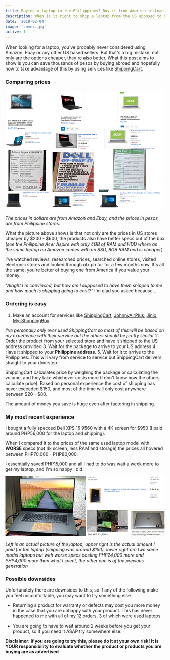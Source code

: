 ```yaml
---
title: Buying a laptop in the Philippines? Buy it from America instead!
description: When is it right to ship a laptop from the US opposed to buying locally
date: '2019-02-04'
image: 'cover.jpg'
active: 1
---
```

When looking for a laptop, you've probably never considered using Amazon, Ebay or any other US based sellers. But that's a big mistake, not only are the options cheaper, they're also better. What this post aims to show is you can save thousands of pesos by buying abroad and hopefully how to take advantage of this by using services like [ShippingCart](https://www.shippingcart.com).

### Comparing prices

![Laptop prices comparison](prices.png "Laptop prices comparison")

_The prices in dollars are from Amazon and Ebay, and the prices in pesos are from Philippine stores._ 

What the picture above shows is that not only are the prices in US stores cheaper by $200 - $600, the products also have better specs out of the box (_see the Philippine Acer Aspire with only 4GB of RAM and HDD where as the same laptop on Amazon comes with an SSD, 8GB RAM and is cheaper_)

I've watched reviews, researched prices, searched online stores, visited electronic stores and looked through olx.ph for for a few months now. It's all the same, you're better of buying one from America if you value your money.

_"Alright I'm convinced, but how am I supposed to have them shipped to me and how much is shipping going to cost?"_ I'm glad you asked because...

### Ordering is easy

1. Make an account for services like [ShippingCart](https://www.shippingcart.com), [JohnnyAirPlus](https://johnnyairplus.com/), [Jinio](https://jinio.com.ph/), [My-ShoppingBox](https://my-shoppingbox.com/). 

_I've personally only ever used ShippingCart so most of this will be based on my experience with their service but the others should be pretty similar_
2. Order the product from your selected store and have it shipped to the US address provided
3. Wait for the package to arrive to your US address
4. Have it shipped to your **Philippine address**. 
5. Wait for it to arrive to the Philippines. This will vary from service to service but ShippingCart delivers straight to your doorstep.

ShippingCart calculates price by weighing the package or calculating the volume, and they take whichever costs more (I don't know how the others calculate price). Based on personal experience the cost of shipping has never exceeded $150, and most of the time will only cost anywhere between $20 - $80.

The amount of money you save is huge even after factoring in shipping. 

### My most recent experience

I bought a fully specced Dell XPS 15 9560 with a 4K screen for $950 (I paid around PHP56,000 for the laptop and shipping). 

When I compared it to the prices of the same used laptop model with **WORSE** specs (not 4k screen, less RAM and storage) the prices all hovered between PHP70,000 - PHP80,000. 

I essentially saved PHP15,000 and all I had to do was wait a week more to get my laptop, and I'm so happy I did.

![Recent purchase compared to OLX](result.png "Recent purchase compared to OLX")

_Left is an actual picture of the laptop, upper right is the actual amount I paid for the laptop (shipping was around $150), lower right are two same model laptops but with worse specs costing PHP24,000 more and PHP4,000 more than what I spent, the other one is of the previous generation_

### Possible downsides

Unfortunately there are downsides to this, so if any of the following make you feel uncomfortable, you may want to try something else

* Returning a product for warranty or defects may cost you more money in the case that you are unhappy with your product. This has never happened to me with all of my 12 orders, 3 of which were used laptops.

* You are going to have to wait around 2 weeks before you get your product, so if you need it ASAP try somewhere else.

**Disclaimer: If you are going to try this, please do it at your own risk! It is YOUR responsibility to evaluate whether the product or products you are buying are as advertised**
